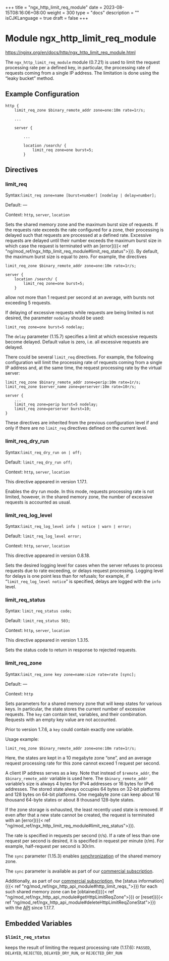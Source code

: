 +++
title = "ngx_http_limit_req_module"
date = 2023-08-15T08:16:06+08:00
weight = 300
type = "docs"
description = ""
isCJKLanguage = true
draft = false
+++

# Module ngx_http_limit_req_module

https://nginx.org/en/docs/http/ngx_http_limit_req_module.html



The `ngx_http_limit_req_module` module (0.7.21) is used to limit the request processing rate per a defined key, in particular, the processing rate of requests coming from a single IP address. The limitation is done using the “leaky bucket” method.



## Example Configuration



```
http {
    limit_req_zone $binary_remote_addr zone=one:10m rate=1r/s;

    ...

    server {

        ...

        location /search/ {
            limit_req zone=one burst=5;
        }
```





## Directives



### limit_req

  Syntax:`limit_req zone=name [burst=number] [nodelay | delay=number];`

  Default: —

  Context: `http`, `server`, `location`


Sets the shared memory zone and the maximum burst size of requests. If the requests rate exceeds the rate configured for a zone, their processing is delayed such that requests are processed at a defined rate. Excessive requests are delayed until their number exceeds the maximum burst size in which case the request is terminated with an [error]({{< ref "ng/mod_ref/ngx_http_limit_req_module#limit_req_status">}}). By default, the maximum burst size is equal to zero. For example, the directives

```
limit_req_zone $binary_remote_addr zone=one:10m rate=1r/s;

server {
    location /search/ {
        limit_req zone=one burst=5;
    }
```

allow not more than 1 request per second at an average, with bursts not exceeding 5 requests.

If delaying of excessive requests while requests are being limited is not desired, the parameter `nodelay` should be used:

```
limit_req zone=one burst=5 nodelay;
```





The `delay` parameter (1.15.7) specifies a limit at which excessive requests become delayed. Default value is zero, i.e. all excessive requests are delayed.

There could be several `limit_req` directives. For example, the following configuration will limit the processing rate of requests coming from a single IP address and, at the same time, the request processing rate by the virtual server:

```
limit_req_zone $binary_remote_addr zone=perip:10m rate=1r/s;
limit_req_zone $server_name zone=perserver:10m rate=10r/s;

server {
    ...
    limit_req zone=perip burst=5 nodelay;
    limit_req zone=perserver burst=10;
}
```



These directives are inherited from the previous configuration level if and only if there are no `limit_req` directives defined on the current level.



### limit_req_dry_run

  Syntax:`limit_req_dry_run on | off;`

  Default: `limit_req_dry_run off;`

  Context: `http`, `server`, `location`


This directive appeared in version 1.17.1.

Enables the dry run mode. In this mode, requests processing rate is not limited, however, in the shared memory zone, the number of excessive requests is accounted as usual.



### limit_req_log_level

  Syntax:`limit_req_log_level info | notice | warn | error;`

  Default: `limit_req_log_level error;`

  Context: `http`, `server`, `location`


This directive appeared in version 0.8.18.

Sets the desired logging level for cases when the server refuses to process requests due to rate exceeding, or delays request processing. Logging level for delays is one point less than for refusals; for example, if “`limit_req_log_level notice`” is specified, delays are logged with the `info` level.



### limit_req_status

  Syntax:  `limit_req_status code;`

  Default: `limit_req_status 503;`

  Context: `http`, `server`, `location`


This directive appeared in version 1.3.15.

Sets the status code to return in response to rejected requests.



### limit_req_zone

  Syntax:`limit_req_zone key zone=name:size rate=rate [sync];`

  Default: —

  Context: `http`


Sets parameters for a shared memory zone that will keep states for various keys. In particular, the state stores the current number of excessive requests. The `key` can contain text, variables, and their combination. Requests with an empty key value are not accounted.

Prior to version 1.7.6, a `key` could contain exactly one variable.

Usage example:

```
limit_req_zone $binary_remote_addr zone=one:10m rate=1r/s;
```



Here, the states are kept in a 10 megabyte zone “one”, and an average request processing rate for this zone cannot exceed 1 request per second.

A client IP address serves as a key. Note that instead of `$remote_addr`, the `$binary_remote_addr` variable is used here. The `$binary_remote_addr` variable’s size is always 4 bytes for IPv4 addresses or 16 bytes for IPv6 addresses. The stored state always occupies 64 bytes on 32-bit platforms and 128 bytes on 64-bit platforms. One megabyte zone can keep about 16 thousand 64-byte states or about 8 thousand 128-byte states.

If the zone storage is exhausted, the least recently used state is removed. If even after that a new state cannot be created, the request is terminated with an [error]({{< ref "ng/mod_ref/ngx_http_limit_req_module#limit_req_status">}}).

The rate is specified in requests per second (r/s). If a rate of less than one request per second is desired, it is specified in request per minute (r/m). For example, half-request per second is 30r/m.



The `sync` parameter (1.15.3) enables [synchronization](https://nginx.org/en/docs/stream/ngx_stream_zone_sync_module.html#zone_sync) of the shared memory zone.

The `sync` parameter is available as part of our [commercial subscription](http://nginx.com/products/).





Additionally, as part of our [commercial subscription](http://nginx.com/products/), the [status information]({{< ref "ng/mod_ref/ngx_http_api_module#http_limit_reqs_">}}) for each such shared memory zone can be [obtained]({{< ref "ng/mod_ref/ngx_http_api_module#getHttpLimitReqZone">}}) or [reset]({{< ref "ng/mod_ref/ngx_http_api_module#deleteHttpLimitReqZoneStat">}}) with the [API](https://nginx.org/en/docs/http/ngx_http_api_module.html) since 1.17.7.





## Embedded Variables



### `$limit_req_status`

  keeps the result of limiting the request processing rate (1.17.6): `PASSED`, `DELAYED`, `REJECTED`, `DELAYED_DRY_RUN`, or `REJECTED_DRY_RUN`
